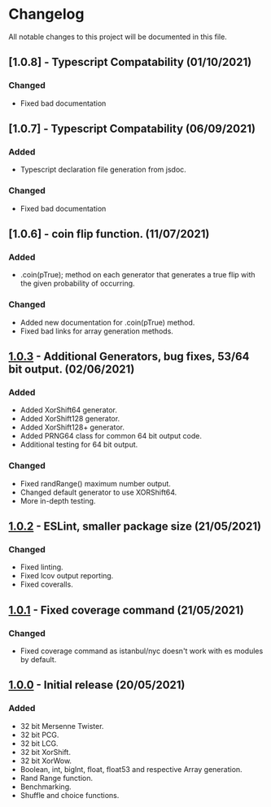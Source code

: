 # Changelog
All notable changes to this project will be documented in this file.

## [1.0.8] - Typescript Compatability (01/10/2021)

### Changed
- Fixed bad documentation

## [1.0.7] - Typescript Compatability (06/09/2021)

### Added
- Typescript declaration file generation from jsdoc.

### Changed
- Fixed bad documentation

## [1.0.6] - coin flip function. (11/07/2021)

### Added
- .coin(pTrue); method on each generator that generates a true flip with the given
  probability of occurring.

### Changed
- Added new documentation for .coin(pTrue) method.
- Fixed bad links for array generation methods.

## [1.0.3] - Additional Generators, bug fixes, 53/64 bit output. (02/06/2021)

### Added
- Added XorShift64 generator.
- Added XorShift128 generator.
- Added XorShift128+ generator.
- Added PRNG64 class for common 64 bit output code.
- Additional testing for 64 bit output.

### Changed
- Fixed randRange() maximum number output.
- Changed default generator to use XORShift64.
- More in-depth testing.

## [1.0.2] - ESLint, smaller package size (21/05/2021)

### Changed
- Fixed linting.
- Fixed lcov output reporting.
- Fixed coveralls.

## [1.0.1] - Fixed coverage command (21/05/2021)

### Changed
- Fixed coverage command as istanbul/nyc doesn't work with es modules by default.

## [1.0.0] - Initial release (20/05/2021) 

### Added
- 32 bit Mersenne Twister.
- 32 bit PCG.
- 32 bit LCG.
- 32 bit XorShift.
- 32 bit XorWow.
- Boolean, int, bigInt, float, float53 and respective Array generation.
- Rand Range function.
- Benchmarking.
- Shuffle and choice functions.

[1.0.3]: https://github.com/chrisakroyd/random-seedable
[1.0.2]: https://github.com/chrisakroyd/random-seedable/tree/32cc08ab0632073e756fe60a324a857ce5be3141
[1.0.1]: https://github.com/chrisakroyd/random-seedable/tree/4929ed3306d2c07913e255cf8020d1408834ce41
[1.0.0]: https://github.com/chrisakroyd/random-seedable/tree/3ba050fef7021e8996e0ccfd6645fbb45cf83343
